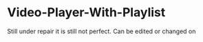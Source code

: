 # Video-Player-With-Playlist

Still under repair it is still not perfect. 
Can be edited or changed on <style>, <script> or <body>.

